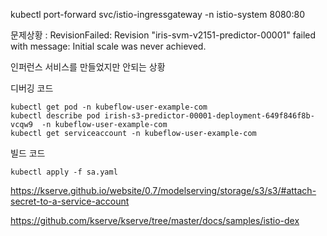 kubectl port-forward svc/istio-ingressgateway -n istio-system 8080:80



문제상황 : RevisionFailed: Revision "iris-svm-v2151-predictor-00001" failed with message: Initial scale was never achieved.

인퍼런스 서비스를 만들었지만 안되는 상황



디버깅 코드

```
kubectl get pod -n kubeflow-user-example-com
kubectl describe pod irish-s3-predictor-00001-deployment-649f846f8b-vcqw9  -n kubeflow-user-example-com
kubectl get serviceaccount -n kubeflow-user-example-com
```

빌드 코드
```
kubectl apply -f sa.yaml
```


https://kserve.github.io/website/0.7/modelserving/storage/s3/s3/#attach-secret-to-a-service-account


https://github.com/kserve/kserve/tree/master/docs/samples/istio-dex